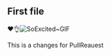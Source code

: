 ## First file

❤️👌![SoExcited~GIF](https://github.com/user-attachments/assets/110eaa2b-6b3a-469c-8c46-0b55d41128b6)


This is a changes for PullReauest
